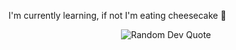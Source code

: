 I'm currently learning, if not I'm eating cheesecake 🍰

<div align="center">
  <img src="https://quotes-github-readme.vercel.app/api?type=horizontal&theme=dark" alt="Random Dev Quote"/>
</div>
